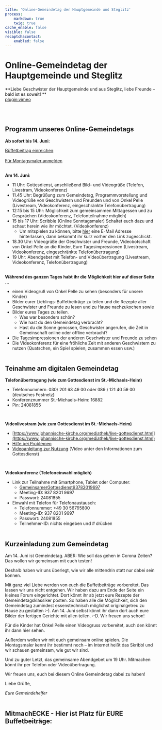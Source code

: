 ```yaml
---
title: 'Online-Gemeindetag der Hauptgemeinde und Steglitz'
process:
    markdown: true
    twig: true
cache_enable: false
visible: false
recaptchacontact:
    enabled: false
---
```


# Online-Gemeindetag der Hauptgemeinde und Steglitz

**Liebe Geschwister der Hauptgemeinde und aus Steglitz, liebe Freunde – bald ist es soweit! **  
[plugin:vimeo](https://vimeo.com/422968086)  

<br><br>
## Programm unseres Online-Gemeindetags

**Ab sofort bis 14. Juni:**   

<a href="/gemeindetag#buffetbeitrag" class="event-button">Büffetbeitrag einreichen</a><br>   
<a href="mailto:gemeindetag@smh-gemeinden.de" class="event-button">Für Montagsmaler anmelden</a>
<br><br>   

**Am 14. Juni:**
* 11 Uhr: Gottesdienst, anschließend Bild- und Videogrüße (Telefon, Livestram, Videokonferenz)
* 11.45 Uhr: Begrüßung zum Gemeindetag, Programmvorstellung und Videogrüße von Geschwistern und Freunden und von Onkel Pelle (Livestream, Videokonferenz, eingeschränkte Telefonübertragung)
* 12:15 bis 15 Uhr: Möglichkeit zum gemeinsammen Mittagessen und zu Gesprächen (Videokonferenz, Telefonteilnahme möglich)
* 15 bis 17 Uhr: Scribble (Online Sonntagsmaler) Schaltet euch dazu und schaut herein wie ihr möchtet. (Videokonferenz)
	* Um mitspielen zu können, bitte <a href="mailto:gemeindetag@smh-gemeinden.de">hier</a> eine E-Mail Adresse hinterlassen, dann bekommt ihr kurz vorher den Link zugeschickt.
* 18.30 Uhr: Videogrüße der Geschwister und Freunde, Videobotschaft von Onkel Pelle an die Kinder, Eure Tagesimpressionen (Livestream, Videokonferenz, eingeschränkte Telefonübertragung)
* 19 Uhr: Abendgebet mit Telefon- und Videoübertragung (Livestream, Videokonferenz, Telefonübertragung)
<br><br>

**Während des ganzen Tages habt ihr die Möglichkeit hier auf dieser Seite ...**
* einen Videogruß von Onkel Pelle zu sehen (besonders für unsere Kinder)
* Bilder eurer Lieblings-Buffetbeiträge zu teilen und die Rezepte aller Geschwister und Freunde zu lesen und zu Hause nachzukochen sowie
* Bilder eures Tages zu teilen.
	* Was war besonders schön?
	* Wie hast du den Gemeindetag verbracht?
	* Hast du die Sonne genossen, Geschwister angerufen, die Zeit in Gemeinschaft online oder offline verbracht?
* Die Tagesimpressionen der anderen Geschwister und Freunde zu sehen 
* Die Videokonferenz für eine fröhliche Zeit mit anderen Geschwistern zu nutzen (Quatschen, ein Spiel spielen, zusammen essen usw.)
<br><br>

## Teinahme am digitalen Gemeindetag

**Telefonübertragung (wie zum Gottesdienst im St.-Michaels-Heim)**
* Telefonnummern: 030/ 201 63 49 00 oder 089 / 121 40 59 00 (deutsches Festnetz)
* Konferenznummer St.-Michaels-Heim: 16882
* Pin: 24081855
<br>

**Videolivestram (wie zum Gottesdienst im St.-Michaels-Heim)**
* [https://www.johannische-kirche.org/mediathek/live-gottesdienst.html](https://www.johannische-kirche.org/mediathek/live-gottesdienst.html)
* [Hilfe bei Problemen](https://cloud.johannische-kirche.org/index.php/s/Smg4kD3tRNBENYp#pdfviewer)
* [Videoanleitung zur Nutzung](www.smh-gemeinden.de) (Video unter den Informationen zum Gottesdienst)
<br>

**Videokonferenz (Telefoneinwahl möglich)**
* Link zur Teilnahme mit Smartphone, Tablet oder Computer:
	* [GemeinsamerGottesdienst93782019697](https://uni-potsdam.zoom.us/j/93782019697?pwd=ZFVvQjZhdEVlbFN3NVVKT2RlMS9adz09)
	* Meeting-ID: 937 8201 9697
	* Passwort: 24081855
* Einwahl mit Telefon für Telefonaustausch:
	* Telefonnummer: +49 30 56795800
	* Meeting-ID: 937 8201 9697
	* Passwort: 24081855
	* Teilnehmer-ID: nichts eingeben und # drücken
<br><br>

## Kurzeinladung zum Gemeindetag
Am 14. Juni ist Gemeindetag. ABER: Wie soll das gehen in Corona Zeiten? Das wollen wir gemeinsam mit euch testen!

Deshalb haben wir uns überlegt, wie wir alle mittendrin statt nur dabei sein können.

Mit ganz viel Liebe werden von euch die Buffetbeiträge vorbereitet. Das lassen wir uns nicht entgehen. Wir haben dazu am Ende der Seite ein kleines Forum eingerichtet.
Dort könnt ihr ab jetzt eure Rezepte der Gemeindetagsklassiker posten. So haben alle die Möglichkeit, sich den Gemeindetag zumindest essenstechnisch möglichst originalgetreu zu Hause zu gestalten :-).
Am 14. Juni selbst könnt ihr dann dort auch eure Bilder der fertigen Gerichte mit allen teilen. :-D. Wir freuen uns schon!

Für die Kinder hat Onkel Pelle einen Videogruss vorbereitet, auch den könnt ihr dann hier sehen.

Außerdem wollen wir mit euch gemeinsam online spielen. Die Montagsmaler kennt ihr bestimmt noch – im Internet heißt das Skribbl und wir schauen gemeinsam, wie gut wir sind.

Und zu guter Letzt, das gemeinsame Abendgebet um 19 Uhr. Mitmachen könnt ihr per Telefon oder Videoübertragung.

Wir freuen uns, euch bei diesem Online Gemeindetag dabei zu haben!

Liebe Grüße,

_Eure Gemeindehelfer_
<br><br>
<h2>MitmachECKE - Hier ist Platz für EURE Buffetbeiträge:</h2>